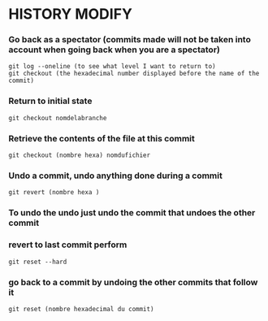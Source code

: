# HISTORY MODIFY

### Go back as a spectator (commits made will not be taken into account when going back when you are a spectator)

```git
git log --oneline (to see what level I want to return to)
git checkout (the hexadecimal number displayed before the name of the commit)
```

### Return to initial state

```git
git checkout nomdelabranche
```

### Retrieve the contents of the file at this commit

```git
git checkout (nombre hexa) nomdufichier
```

### Undo a commit, undo anything done during a commit

```git
git revert (nombre hexa )
```

### To undo the undo just undo the commit that undoes the other commit

### revert to last commit perform

```git
git reset --hard
```

### go back to a commit by undoing the other commits that follow it

```git
git reset (nombre hexadecimal du commit)
```
